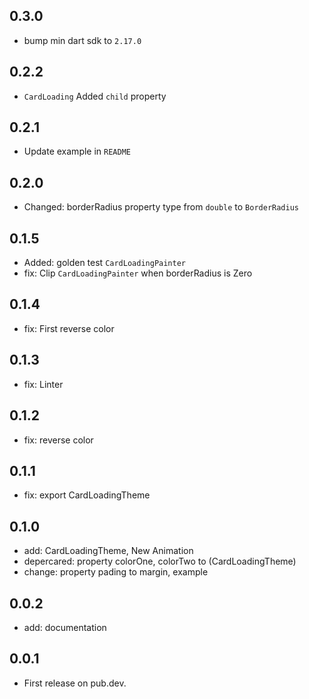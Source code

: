 ## 0.3.0
* bump min dart sdk to `2.17.0`

## 0.2.2
* `CardLoading` Added `child` property 

## 0.2.1
* Update example in `README` 

## 0.2.0
* Changed: borderRadius property type from `double` to `BorderRadius`

## 0.1.5
* Added: golden test `CardLoadingPainter`
* fix: Clip `CardLoadingPainter` when borderRadius is Zero

## 0.1.4
* fix: First reverse color

## 0.1.3
* fix: Linter

## 0.1.2
* fix: reverse color

## 0.1.1
* fix: export CardLoadingTheme

## 0.1.0
* add: CardLoadingTheme, New Animation
* depercared: property colorOne, colorTwo to (CardLoadingTheme)
* change: property pading to margin, example

## 0.0.2
* add: documentation

## 0.0.1
* First release on pub.dev.